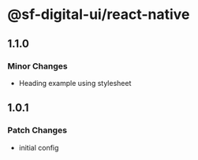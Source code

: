 # @sf-digital-ui/react-native

## 1.1.0

### Minor Changes

- Heading example using stylesheet

## 1.0.1

### Patch Changes

- initial config
